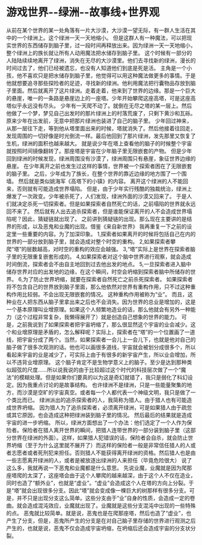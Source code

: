 # 游戏世界--绿洲--故事线+世界观

从前在某个世界的某一处角落有一片大沙漠，大沙漠一望无际，有一群人生活在其中的一个绿洲上。这个绿洲一天一天地缩小。 但是这群人有一种魔法，可以把现实世界的东西储存到脑子里，过一段时间再释放出来。因为绿洲一天一天地缩小，整个绿洲上的族长就让所有人动用魔法把水储存到脑子里。 这个时候有一部分的人陆陆续续地离开了绿洲，消失在无尽的大沙漠里。他们去寻找新的绿洲，漫长的时间过去了，他们已经被遗忘，也没有人知道他们到底是死是活。 主角是一个小孩，他不喜欢只是把水储存到脑子里，他觉得可以用这种魔法做更多的事情。于是他就想要追寻那些探险者的足迹，寻找新的绿洲。他利用魔法把行囊物品存放到脑子里面。然后就离开了这片绿洲。走着走着，他来到了世界的边缘。那是一个巨大的悬崖，唯一的一条路是悬崖边上的一座塔。少年开始攀爬这座高塔，可是这座高塔似乎永远没有尽头。 少年有一天爬不动了。就倒在无尽之塔的某一层上。然后他做了一个梦，梦见自己出发时的那片绿洲上的村落荒废了，只剩下黄沙和瓦砾。原来少年在出发前，无意中把那片绿洲也装进了自己的脑子里。 少年回过神来，从那一层往下走，等到他从塔里面出来的时候，塔就消失了。然后他接着往回走，发现周围的一切好像是时光倒流一样。最后他回到了那片绿洲，发先那里又恢复了生机，绿洲的面积也越来越大。 就是说少年在塔上查看他的脑子的时候整个宇宙就按照时间镜像翻转了。那座塔是宇宙在少年脑子里无限嵌套的产物。 但是少年回到绿洲的时候发现，绿洲周围没有沙漠了，绿洲周围只有悬崖，象征世界边缘的悬崖。 在少年离开之前也发生过这样的事情，世界被一个探索者困在了无限嵌套的脑子里。 之后，少年成为了族长，在整个世界的靠近边缘的地方围了一个围墙。 然后就是类似姚海军《高塔下的小镇》的内容。 离开这个绿洲的人不能回来，否则就有可能造成世界塌陷。 但是，由于少年实行残酷的独裁统治，绿洲上爆发了一次政变。少年被杀死了，人们发现，绿洲外面的沙漠又回来了。 于是人们就决定杀死一切探索者。但是如果探索者自然死亡的话，之前塌陷的世界就永远回不来了。 然后就有人出去追杀探索者，但是谁能保证离开的人不会造成世界塌陷呢？因此，猜疑链就出现了。 之前讲到猜疑链的出现。那么现在主要讲的是结界的形成，以及恶鬼和业魔的出现。借鉴《来自新世界》 我再重复一下之前的设定里一些重要的内容。为了加深印象。 1,探索者如果离开的时候将包括自己在内的世界的一部分放到脑子里，就会造成对整个时空的重构。 2,如果探索者攀爬“塔”的层数越高，对时空的重构的效应会越强。 3,“塔”实际上是世界在探索者脑子里的无限重复嵌套形成的。 4,如果探索者对这个脑中世界进行观察，就会造成时间倒流，探索者会不由自主地回到过去他出发的地点。 5,一旦探索者进入脑中储存世界对应的出发地的边缘，在这个瞬间，时空会坍缩到探索者脑中所储存的世界。 6,为了防止世界坍缩，就要在探索者自然死亡之前杀死探索者。 如果探索者将不包含自己的世界放到脑子里面，那么他依然对世界有重构作用，只不过这种重构作用比较弱。不会出现无限嵌套的情况。 这种重构作用被称为“业”。 而且，这种业在人把东西从脑子里拿出来之后也不会消失。因为世界的总业是增加的，这是一个基本原理叫业增原理。如果这个人频繁地造业的话，那么他就会有另外一种能力（这个过程非常复杂，我懒得展开了）就是创造自己想象的世界的能力。 可是，之前我说到了如果探索者把宇宙坍缩了，那么很显然这个宇宙的业会减少。这个和业增原理是矛盾的，怎么解释呢？实际上，探索者在“塔”的一个位置画了一道线，把宇宙分成了两个。当然，如果探索者一会儿上一会儿下，也就是他对自己的脑子做了很多次观测的话。他也可以画很多道线，宇宙就会被划分成很多个，所以看起来宇宙的业是减少了，可实际上由于有很多的新宇宙产生，所以业会增加，所以不违背业增原理。 这个脑子肯定不是生物学意义上的脑子。至少是达到那种类似超弦的尺度……所以说我说的由于比较超过这个时代的科技层次做了一个“魔法”的模糊处理。但是如果你们要真的以为这是奇幻就错了，我只是弱化了科幻设定。因为我重点讨论的是故事结构。 也许绿洲不是绿洲，只是一些能量聚集的地方，而沙漠是空旷的宇宙真空。或者每一个人都代表一个神级文明，我只是做了一个类比而已。 绿洲派出的追杀探索者的人，我简称为猎人。由于猎人也有可能造成世界坍缩。 因为猎人为了追杀探索者，必须离开绿洲，可是如果猎人由于疏忽或其它原因，也会造成这种把绿洲装到脑子里的情况。 然后最后的结果就是造成宇宙的进一步坍缩。 所以，绿洲方面想出了一个办法：他们选定了一个人作为保险者。保险者在猎人离开世界的瞬间，把猎人连带世界的一部分装到脑子里（这部分世界在绿洲的外面）。这样，如果猎人犯错误的话，保险者会自杀，就会防止世界坍缩（至于为什么这里就不展开了）而这样的保险者一般是非常信任猎人的人或者志愿者或者死刑犯来担任。否则猎人不能获得离开绿洲的资格。然后猎人也是由一些志愿离开绿洲的人，或者是被放逐出绿洲的人来担任（毕竟危险很大） 说了这么多，我就再说一下恶鬼和业魔都是什么意思。 先说业魔，业魔就是因为爬那座塔爬的太深了，这座塔会由于这个人攀爬的越来越深，由于这个人不仅在造业，同时也造了“额外业”，也就是“虚业”。“虚业”会造成这个人在塔的方向上分裂。于是“塔”就会出现很多分支。因此“塔”就会变成像一棵巨大的树那样有很多分支。可是，并不只是出现分支这么简单。这些分支由于“业”自身的性质，会造成一定的卷曲。就会造成混沌效应，业魔就出现了。业魔就是这些分支混沌中出现的一些特殊的点。 恶鬼就比较简单。就是说，恶鬼也是在爬那座塔，然后也造了“虚业”，也产生了分支，但是，恶鬼所产生的分支是在对自己脑子里存储的世界进行观测之后产生的，也就是说，恶鬼不仅会造成宇宙坍缩，在坍缩后还会造成宇宙的分支状分裂。
